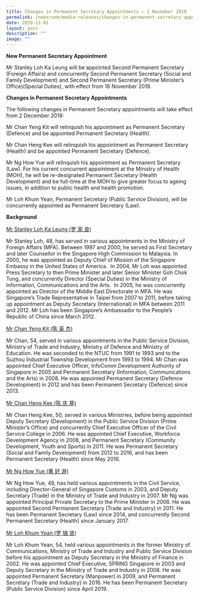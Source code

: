 ```yaml
---
title: Changes in Permanent Secretary Appointments – 1 November 2019
permalink: /newsroom/media-releases/changes-in-permanent-secretary-appointments-1-november-2019/
date: 2019-11-01
layout: post
description: ""
image: ""
---
```

**New Permanent Secretary Appointment**  
  
Mr Stanley Loh Ka Leung will be appointed Second Permanent Secretary (Foreign Affairs) and concurrently Second Permanent Secretary (Social and Family Development) and Second Permanent Secretary (Prime Minister’s Office)(Special Duties), with effect from 18 November 2019.&nbsp;  
  
**Changes in Permanent Secretary Appointments**  
  
The following changes in Permanent Secretary appointments will take effect from 2 December 2019:&nbsp;  
  
Mr Chan Yeng Kit will relinquish his appointment as Permanent Secretary (Defence) and be appointed Permanent Secretary (Health).&nbsp;  
  
Mr Chan Heng Kee will relinquish his appointment as Permanent Secretary (Health) and be appointed Permanent Secretary (Defence).&nbsp;  
  
Mr Ng How Yue will relinquish his appointment as Permanent Secretary (Law). For his current concurrent appointment at the Ministry of Health (MOH), he will be re-designated Permanent Secretary (Health Development) and be full-time at the MOH to give greater focus to ageing issues, in addition to public health and health promotion.&nbsp;  
  
Mr Loh Khum Yean, Permanent Secretary (Public Service Division), will be concurrently appointed as Permanent Secretary (Law).&nbsp;  
  
  
**Background**&nbsp;  

<u>Mr Stanley Loh Ka Leung (罗 家 良) </u>
  
Mr Stanley Loh, 48, has served in various appointments in the Ministry of Foreign Affairs (MFA). Between 1997 and 2000, he served as First Secretary and later Counsellor in the Singapore High Commission to Malaysia. In 2000, he was appointed as Deputy Chief of Mission of the Singapore Embassy in the United States of America.&nbsp; In 2004, Mr Loh was appointed Press Secretary to then Prime Minister and later Senior Minister Goh Chok Tong, and concurrently Director (Special Duties) in the Ministry of Information, Communications and the Arts.&nbsp; In 2005, he was concurrently appointed as Director of the Middle East Directorate in MFA. He was Singapore’s Trade Representative in Taipei from 2007 to 2011, before taking up appointment as Deputy Secretary (International) in MFA between 2011 and 2012. Mr Loh has been Singapore’s Ambassador to the People’s Republic of China since March 2012.  
  
  
<u>Mr Chan Yeng Kit (陈 英 杰)</u>
  
Mr Chan, 54, served in various appointments in the Public Service Division, Ministry of Trade and Industry, Ministry of Defence and Ministry of Education. He was seconded to the NTUC from 1991 to 1993 and to the Suzhou Industrial Township Development from 1993 to 1994. Mr Chan was appointed Chief Executive Officer, InfoComm Development Authority of Singapore in 2005 and Permanent Secretary (Information, Communications and the Arts) in 2008. He was appointed Permanent Secretary (Defence Development) in 2012 and has been Permanent Secretary (Defence) since 2013.  
  
  
<u>Mr Chan Heng Kee (陈 庆 基)</u> 
  
Mr Chan Heng Kee, 50, served in various Ministries, before being appointed Deputy Secretary (Development) in the Public Service Division (Prime Minister’s Office) and concurrently Chief Executive Officer of the Civil Service College in 2006. He was appointed Chief Executive, Workforce Development Agency in 2008, and Permanent Secretary (Community Development, Youth and Sports) in 2011. He was Permanent Secretary (Social and Family Development) from 2012 to 2016, and has been Permanent Secretary (Health) since May 2016.  
  
  
<u>Mr Ng How Yue (黄 好 游)</u>  
  
Mr Ng How Yue, 48, has held various appointments in the Civil Service, including Director-General of Singapore Customs in 2003, and Deputy Secretary (Trade) in the Ministry of Trade and Industry in 2007. Mr Ng was appointed Principal Private Secretary to the Prime Minister in 2008. He was appointed Second Permanent Secretary (Trade and Industry) in 2011. He has been Permanent Secretary (Law) since 2014, and concurrently Second Permanent Secretary (Health) since January 2017.  
  
  
<u>Mr Loh Khum Yean (罗 锦 贤)</u> 
  
Mr Loh Khum Yean, 54, held various appointments in the former Ministry of Communications, Ministry of Trade and Industry and Public Service Division before his appointment as Deputy Secretary in the Ministry of Finance in 2002. He was appointed Chief Executive, SPRING Singapore in 2003 and Deputy Secretary in the Ministry of Trade and Industry in 2008. He was appointed Permanent Secretary (Manpower) in 2009, and Permanent Secretary (Trade and Industry) in 2016. He has been Permanent Secretary (Public Service Division) since April 2019.